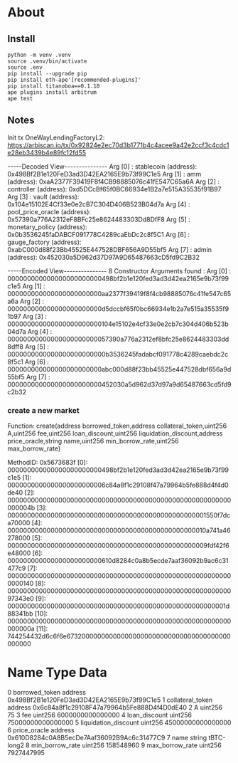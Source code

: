 # About


## Install

```
python -m venv .venv
source .venv/bin/activate
source .env
pip install --upgrade pip
pip install eth-ape'[recommended-plugins]'
pip install titanoboa==0.1.10
ape plugins install arbitrum
ape test
```

## Notes

Init tx OneWayLendingFactoryL2: https://arbiscan.io/tx/0x92824e2ec70d3b1771b4c4acee9a42e2ccf3c4cdc1e28eb3439b4e89fc12fd55

-----Decoded View---------------
Arg [0] : stablecoin (address): 0x498Bf2B1e120FeD3ad3D42EA2165E9b73f99C1e5
Arg [1] : amm (address): 0xaA2377F39419F8f4CB98885076c41fE547C65a6A
Arg [2] : controller (address): 0xd5DCcBf65f0BC66934e1B2a7e515A35535f91B97
Arg [3] : vault (address): 0x104e15102E4Cf33e0e2cB7C304D406B523B04d7a
Arg [4] : pool_price_oracle (address): 0x57390a776A2312eF8BFc25e8624483303Dd8DfF8
Arg [5] : monetary_policy (address): 0x0b3536245faDABCF091778C4289caEbDc2c8f5C1
Arg [6] : gauge_factory (address): 0xabC000d88f23Bb45525E447528DBF656A9D55bf5
Arg [7] : admin (address): 0x452030a5D962d37D97A9D65487663cD5fd9C2B32

-----Encoded View---------------
8 Constructor Arguments found :
Arg [0] : 000000000000000000000000498bf2b1e120fed3ad3d42ea2165e9b73f99c1e5
Arg [1] : 000000000000000000000000aa2377f39419f8f4cb98885076c41fe547c65a6a
Arg [2] : 000000000000000000000000d5dccbf65f0bc66934e1b2a7e515a35535f91b97
Arg [3] : 000000000000000000000000104e15102e4cf33e0e2cb7c304d406b523b04d7a
Arg [4] : 00000000000000000000000057390a776a2312ef8bfc25e8624483303dd8dff8
Arg [5] : 0000000000000000000000000b3536245fadabcf091778c4289caebdc2c8f5c1
Arg [6] : 000000000000000000000000abc000d88f23bb45525e447528dbf656a9d55bf5
Arg [7] : 000000000000000000000000452030a5d962d37d97a9d65487663cd5fd9c2b32

### create a new market

Function: create(address borrowed_token,address collateral_token,uint256 A,uint256 fee,uint256 loan_discount,uint256 liquidation_discount,address price_oracle,string name,uint256 min_borrow_rate,uint256 max_borrow_rate)

MethodID: 0x5673683f
[0]:  000000000000000000000000498bf2b1e120fed3ad3d42ea2165e9b73f99c1e5
[1]:  0000000000000000000000006c84a8f1c29108f47a79964b5fe888d4f4d0de40
[2]:  000000000000000000000000000000000000000000000000000000000000004b
[3]:  000000000000000000000000000000000000000000000000001550f7dca70000
[4]:  000000000000000000000000000000000000000000000000010a741a46278000
[5]:  000000000000000000000000000000000000000000000000009fdf42f6e48000
[6]:  000000000000000000000000610d8284c0a8b5ecde7aaf36092b9ac6c31477c9
[7]:  0000000000000000000000000000000000000000000000000000000000000140
[8]:  00000000000000000000000000000000000000000000000000000000097343e0
[9]:  00000000000000000000000000000000000000000000000000000001d88341bb
[10]: 000000000000000000000000000000000000000000000000000000000000000a
[11]: 744254432d6c6f6e673200000000000000000000000000000000000000000000


#	Name	Type	Data
0	borrowed_token	address	0x498Bf2B1e120FeD3ad3D42EA2165E9b73f99C1e5
1	collateral_token	address	0x6c84a8f1c29108F47a79964b5Fe888D4f4D0dE40
2	A	uint256	75
3	fee	uint256	6000000000000000
4	loan_discount	uint256	75000000000000000
5	liquidation_discount	uint256	45000000000000000
6	price_oracle	address	0x610D8284c0A8B5ecDe7Aaf36092B9Ac6c31477C9
7	name	string	tBTC-long2
8	min_borrow_rate	uint256	158548960
9	max_borrow_rate	uint256	7927447995
 
